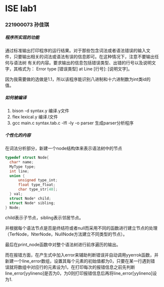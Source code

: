 # ISE lab1

### 221900073 孙佳琪



##### 程序所实现的功能

通过标准输出打印程序的运行结果。对于那些包含词法或者语法错误的输入文 件，只要输出相关的词法或语法有误的信息即可。在这种情况下，注意不要输出任何与语法树 有关的内容。要求输出的信息包括错误类型、出错的行号以及说明文字，其格式为： Error type [错误类型] at Line [行号]: [说明文字]。

因为我需要做的选做是1.1，所以该程序能识别八进制和十六进制数为int类id的值。



##### 如何被编译

1.  bison -d syntax.y 	编译.y文件
2. flex lexical.y              编译.l文件
3. gcc main.c syntax.tab.c -lfl -ly -o parser    生成parser分析程序



##### 个性化的内容

在词法分析部分，新建一个node结构体来表示语法树中的节点

```c
typedef struct Node{
  char* name;
  MyType type;
  int line;
  union {
      unsigned type_int;
      float type_float;
      char type_str[40];
  } val;
  struct Node* child;
  struct Node* sibling;
} Node;

```

child表示子节点，sibling表示邻居节点。

并根据每个语法节点是否是终结符或者null而采用不同的函数进行建立节点的处理（TerNode，NterNode，NullNode方法建立不同类型的节点）。

最后在print_node函数中对整个语法树进行前序遍历的输出。

而在报错方面，在产生式中加入error来辅助判断错误并自动调用yyerrok函数，并新建一个line_error数组，设置其每个元素的初始值都为0，只要在某一行遇到错误就将数组中对应行的元素设为1，在打印每次的报错信息之前先判断line_error[yylineno]是否为0，为0则打印报错信息后再将line_error[yylineno]设为1.